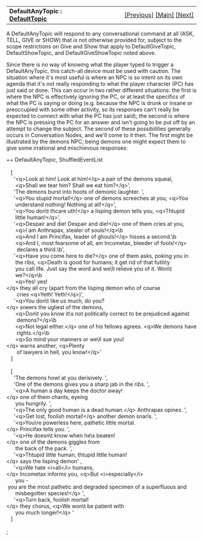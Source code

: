 <table width="100%" data-border="0" data-cellspacing="0"
data-cellpadding="3" data-bgcolor="#C0C0C0">
<colgroup>
<col style="width: 50%" />
<col style="width: 50%" />
</colgroup>
<tbody>
<tr>
<td style="text-align: left;"><strong>DefaultAnyTopic : <a
href="defaulttopics-overview.htm">DefaultTopic</a><br />
</strong></td>
<td style="text-align: right;"><a
href="defaultaskfortopic.htm">[Previous]</a> <a
href="generalintroduction.htm">[Main]</a> <a
href="suggestedtopic.htm">[Next]</a></td>
</tr>
</tbody>
</table>

  
A DefaultAnyTopic will respond to any conversational command at all
(ASK, TELL, GIVE or SHOW) that is not otherwise provided for, subject to
the scope restrictions on Give and Show that apply to DefaultGiveTopic,
DefaultShowTopic, and DefaultGiveShowTopic noted above.  
  
Since there is no way of knowing what the player typed to trigger a
DefaultAnyTopic, this catch-all device must be used with caution. The
situation where it's most useful is where an NPC is so intent on its own
agenda that it's not really responding to what the player character (PC)
has just said or done. This can occur in two rather different
situations: the first is where the NPC is effectively ignoring the PC,
or at least the specifics of what the PC is saying or doing (e.g.
because the NPC is drunk or insane or preoccupied with some other
activity, so its responses can't really be expected to connect with what
the PC has just said); the second is where the NPC is pressing the PC
for an answer and isn't going to be put off by an attempt to change the
subject. The second of these possibilities generally occurs in
Conversation Nodes, and we'll come to it then. The first might be
illustrated by the demons NPC; being demons one might expect them to
give some irrational and mischievous responses:  
  
++ DefaultAnyTopic, ShuffledEventList  
     
   \[  
     '\<q\>Look at him! Look at him!\</q\> a pair of the demons squeal,  
      \<q\>Shall we tear him? Shall we eat him?\</q\>',  
     'The demons burst into hoots of demonic laughter. ',  
     '\<q\>You stupid mortal!\</q\> one of demons screeches at you, \<q\>You  
      understand nothing! Nothing at all!\</q\>',  
     '\<q\>You don\\t thcare uth!\</q\> a lisping demon tells you, \<q\>Thtupid  
      little human!\</q\>',  
     '\<q\>Despair and die! Despair and die!\</q\> one of them cries at you,  
      \<q\>I am Anthrapax, stealer of souls!\</q\>\b  
      \<q\>And I am Princifax, leader of ghouls!\</q\> hisses a second.\b  
      \<q\>And I, most fearsome of all, am Incometax, bleeder of fools!\</q\>   
       declares a third.\b',  
     '\<q\>Have you come here to die?\</q\> one of them asks, poking you in  
      the ribs, \<q\>Death is good for humans; it get rid of that futility  
      you call life. Just say the word and we\\ll relieve you of it. Won\\t  
      we?\</q\>\b  
      \<q\>Yes! yes!\</q\> they all cry (apart from the lisping demon who of course  
       cries \<q\>Yeth! Yeth!\</q\>)',  
     '\<q\>You don\\t like us much, do you?\</q\> sneers the ugliest of the demons,  
      \<q\>Don\\t you know it\\s not politically correct to be prejudiced against  
       demons?\</q\>\b  
      \<q\>Not legal either.\</q\> one of his fellows agrees. \<q\>We demons have  
       rights.\</q\>\b  
      \<q\>So mind your manners or we\\ll sue you!\</q\> warns another, \<q\>Plenty  
       of lawyers in hell, you know!\</q\>'         
   \]  
     
   \[  
     'The demons howl at you derisively. ',  
     'One of the demons gives you a sharp jab in the ribs. ',  
     '\<q\>A human a day keeps the doctor away!\</q\> one of them chants, eyeing  
      you hungrily. ',  
     '\<q\>The only good human is a dead human.\</q\> Anthrapax opines. ',  
     '\<q\>Get lost, foolish mortal!\</q\> another demon snarls. ',  
     '\<q\>You\\re powerless here, pathetic little mortal.\</q\> Princifax tells you. ',  
     '\<q\>He doesn\\t know when he\\s beaten!\</q\> one of the demons giggles from  
      the back of the pack. ',  
     '\<q\>Thtupid little human, thtupid little human!\</q\> says the lisping demon' ,  
     '\<q\>We hate \<i\>all\</i\> humans,\</q\> Incometax informs you, \<q\>But \<i\>especially\</i\>  
      you - you are the most pathetic and degraded specimen of a superfluous and  
      misbegotten species!\</q\> ',  
     '\<q\>Turn back, foolish mortal!\</q\> they chorus, \<q\>We won\\t be patient with  
      you much longer!\</q\> '         
   \]  
     
;  
